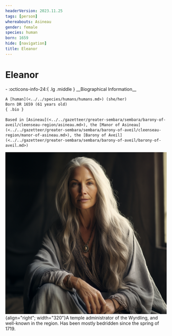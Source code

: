 ```yaml
---
headerVersion: 2023.11.25
tags: [person]
whereabouts: Asineau
gender: female
species: human
born: 1659
hide: [navigation]
title: Eleanor
---
```

# Eleanor
<div class="grid cards ext-narrow-margin ext-one-column" markdown>
- :octicons-info-24:{ .lg .middle } __Biographical Information__

    A [human](<../../species/humans/humans.md>) (she/her)  
    Born DR 1659 (61 years old)  
    { .bio }

    Based in [Asineau](<../../gazetteer/greater-sembara/sembara/barony-of-aveil/cleenseau-region/asineau.md>), the [Manor of Asineau](<../../gazetteer/greater-sembara/sembara/barony-of-aveil/cleenseau-region/manor-of-asineau.md>), the [Barony of Aveil](<../../gazetteer/greater-sembara/sembara/barony-of-aveil/barony-of-aveil.md>)
</div>


![Eleanor](../../assets/eleanor.png){align="right"; width="320"}A temple administrator of the Wyrdling, and well-known in the region. Has been mostly bedridden since the spring of 1719. 